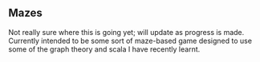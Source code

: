 ## Mazes

Not really sure where this is going yet; will update as progress is made. Currently intended to be some sort of maze-based game designed to use some of the graph theory and scala I have recently learnt.
